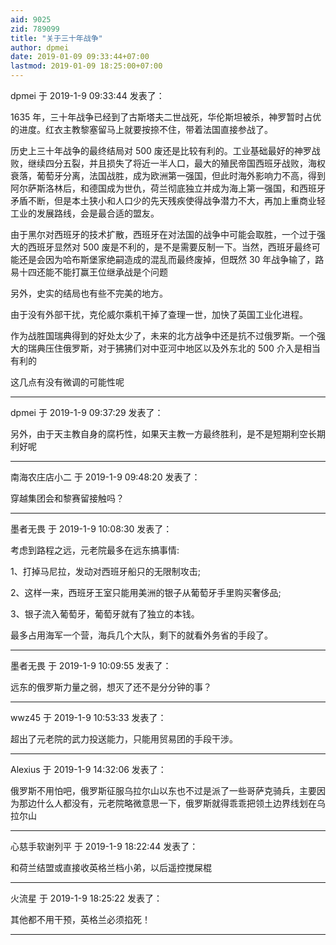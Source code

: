 ```yaml
---
aid: 9025
zid: 789099
title: "关于三十年战争"
author: dpmei
date: 2019-01-09 09:33:44+07:00
lastmod: 2019-01-09 18:25:00+07:00
---
```


dpmei 于 2019-1-9 09:33:44 发表了：

1635 年，三十年战争已经到了古斯塔夫二世战死，华伦斯坦被杀，神罗暂时占优的进度。红衣主教黎塞留马上就要按捺不住，带着法国直接参战了。

历史上三十年战争的最终结局对 500 废还是比较有利的。工业基础最好的神罗战败，继续四分五裂，并且损失了将近一半人口，最大的殖民帝国西班牙战败，海权衰落，葡萄牙分离，法国战胜，成为欧洲第一强国，但此时海外影响力不高，得到阿尔萨斯洛林后，和德国成为世仇，荷兰彻底独立并成为海上第一强国，和西班牙矛盾不断，但是本土狭小和人口少的先天残疾使得战争潜力不大，再加上重商业轻工业的发展路线，会是最合适的盟友。

由于黑尔对西班牙的技术扩散，西班牙在对法国的战争中可能会取胜，一个过于强大的西班牙显然对 500 废是不利的，是不是需要反制一下。当然，西班牙最终可能还是会因为哈布斯堡家绝嗣造成的混乱而最终废掉，但既然 30 年战争输了，路易十四还能不能打赢王位继承战是个问题

另外，史实的结局也有些不完美的地方。

由于没有外部干扰，克伦威尔乘机干掉了查理一世，加快了英国工业化进程。

作为战胜国瑞典得到的好处太少了，未来的北方战争中还是抗不过俄罗斯。一个强大的瑞典压住俄罗斯，对于狒狒们对中亚河中地区以及外东北的 500 介入是相当有利的

这几点有没有微调的可能性呢

---

dpmei 于 2019-1-9 09:37:29 发表了：

另外，由于天主教自身的腐朽性，如果天主教一方最终胜利，是不是短期利空长期利好呢

---

南海农庄店小二 于 2019-1-9 09:48:20 发表了：

穿越集团会和黎赛留接触吗？

---

墨者无畏 于 2019-1-9 10:08:30 发表了：

考虑到路程之远，元老院最多在远东搞事情:

1、打掉马尼拉，发动对西班牙船只的无限制攻击;

2、这样一来，西班牙王室只能用美洲的银子从葡萄牙手里购买奢侈品;

3、银子流入葡萄牙，葡萄牙就有了独立的本钱。

最多占用海军一个营，海兵几个大队，剩下的就看外务省的手段了。

---

墨者无畏 于 2019-1-9 10:09:55 发表了：

远东的俄罗斯力量之弱，想灭了还不是分分钟的事？

---

wwz45 于 2019-1-9 10:53:33 发表了：

超出了元老院的武力投送能力，只能用贸易团的手段干涉。

---

Alexius 于 2019-1-9 14:32:06 发表了：

俄罗斯不用怕吧，俄罗斯征服乌拉尔山以东也不过是派了一些哥萨克骑兵，主要因为那边什么人都没有，元老院略微意思一下，俄罗斯就得乖乖把领土边界线划在乌拉尔山

---

心慈手软谢列平 于 2019-1-9 18:22:44 发表了：

和荷兰结盟或直接收英格兰档小弟，以后遥控搅屎棍

---

火流星 于 2019-1-9 18:25:22 发表了：

其他都不用干预，英格兰必须掐死！

---
